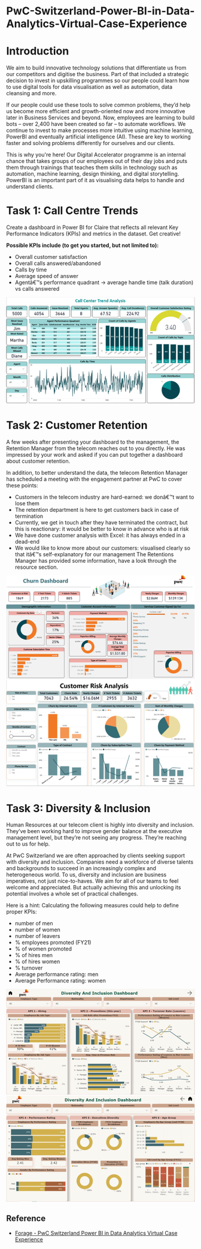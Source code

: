 # PwC-Switzerland-Power-BI-in-Data-Analytics-Virtual-Case-Experience

# Introduction
We aim to build innovative technology solutions that differentiate us from our competitors and digitise the business. Part of that included a strategic decision to invest in upskilling programmes so our people could learn how to use digital tools for data visualisation as well as automation, data cleansing and more.

If our people could use these tools to solve common problems, they’d help us become more efficient and growth-oriented now and more innovative later in Business Services and beyond. Now, employees are learning to build bots – over 2,400 have been created so far – to automate workflows. We continue to invest to make processes more intuitive using machine learning, PowerBI and eventually artificial intelligence (AI). These are key to working faster and solving problems differently for ourselves and our clients.

This is why you're here! Our Digital Accelerator programme is an internal chance that takes groups of our employees out of their day jobs and puts them through trainings that teaches them skills in technology such as automation, machine learning, design thinking, and digital storytelling. PowerBI is an important part of it as visualising data helps to handle and understand clients.

#  Task 1: Call Centre Trends
Create a dashboard in Power BI for Claire that reflects all relevant Key Performance Indicators (KPIs) and metrics in the dataset. Get creative!

**Possible KPIs include (to get you started, but not limited to):**
- Overall customer satisfaction
- Overall calls answered/abandoned
- Calls by time
- Average speed of answer
- Agentâ€™s performance quadrant -> average handle time (talk duration) vs calls answered

![image](https://github.com/MohdMonish24/PwC-Switzerland-Power-BI-in-Data-Analytics-Virtual-Case-Experience/blob/main/Task%20-%201%20Call%20Centre%20Trends/Dashboard%20image.png)

#  Task 2: Customer Retention
A few weeks after presenting your dashboard to the management, the Retention Manager from the telecom reaches out to you directly. He was impressed by your work and asked if you can put together a dashboard about customer retention.

In addition, to better understand the data, the telecom Retention Manager has scheduled a meeting with the engagement partner at PwC to cover these points:

- Customers in the telecom industry are hard-earned: we donâ€™t want to lose them
- The retention department is here to get customers back in case of termination 
- Currently, we get in touch after they have terminated the contract, but this is reactionary: it would be better to know in advance who is at risk 
- We have done customer analysis with Excel: it has always ended in a dead-end
- We would like to know more about our customers: visualised clearly so that itâ€™s self-explanatory for our management
The Retentions Manager has provided some information, have a look through the resource section.

![image](https://github.com/MohdMonish24/PwC-Switzerland-Power-BI-in-Data-Analytics-Virtual-Case-Experience/blob/main/Task%20-%202%20Customer%20Retention/Task%20-%202%20dashboard(1).png)
![image](https://github.com/MohdMonish24/PwC-Switzerland-Power-BI-in-Data-Analytics-Virtual-Case-Experience/blob/main/Task%20-%202%20Customer%20Retention/Task%20-%202%20dashboard(2).png)

#  Task 3: Diversity & Inclusion
Human Resources at our telecom client is highly into diversity and inclusion. They’ve been working hard to improve gender balance at the executive management level, but they’re not seeing any progress. They’re reaching out to us for help.

At PwC Switzerland we are often approached by clients seeking support with diversity and inclusion. Companies need a workforce of diverse talents and backgrounds to succeed in an increasingly complex and heterogeneous world. To us, diversity and inclusion are business imperatives, not just nice-to-haves. We aim for all of our teams to feel welcome and appreciated. But actually achieving this and unlocking its potential involves a whole set of practical challenges.

Here is a hint: Calculating the following measures could help to define proper KPIs:

- number of men
- number of women
- number of leavers
- % employees promoted (FY21)
- % of women promoted
- % of hires men
- % of hires women
- % turnover 
- Average performance rating: men
- Average Performance rating: women

![image](https://github.com/MohdMonish24/PwC-Switzerland-Power-BI-in-Data-Analytics-Virtual-Case-Experience/blob/main/Task%20-%203%20Diversity%20%26%20Inclusion/Task%20-3%20dashboard(1)_image.png)
![image](https://github.com/MohdMonish24/PwC-Switzerland-Power-BI-in-Data-Analytics-Virtual-Case-Experience/blob/main/Task%20-%203%20Diversity%20%26%20Inclusion/Task%20-%203%20dashboard(2)%20_image.png)

## Reference
 - [Forage - PwC Switzerland Power BI in Data Analytics Virtual Case Experience](https://www.theforage.com/virtual-internships/prototype/a87GpgE6tiku7q3gu/Power%20BI%20in%20Data%20Analytics?ref=zYi2CnpbWjhcS7sAk)
